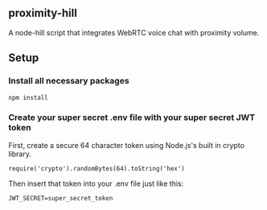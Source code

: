 ## proximity-hill

A node-hill script that integrates WebRTC voice chat with proximity volume.

## Setup

### Install all necessary packages

```
npm install
```

### Create your super secret .env file with your super secret JWT token

First, create a secure 64 character token using Node.js's built in crypto library.

```
require('crypto').randomBytes(64).toString('hex')
```

Then insert that token into your .env file just like this:

```
JWT_SECRET=super_secret_token
```
